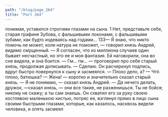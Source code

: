 ```yaml
---
path: "/blog/page_264"
title: "Part 264"
---
```


понимая, уставился строгими глазами на сына.
1 Нет, представьте себе, старая графиня Зубова, с фальшивыми локонами, с фальшивыми зубами, как будто издеваясь над годами...
133— Я знаю, что никто помочь не может, коли натура не поможет, — говорил князь Андрей, видимо смущенный. — Я согласен, что из миллиона случаев один бывает несчастный, но это ее и моя фантазия. Ей наговорили, она во сне видела, и она боится.
— Гм... гм... — проговорил про себя старый князь, продолжая дописывать. — Сделаю.
Он расчеркнул подпись, вдруг быстро повернулся к сыну и засмеялся.
— Плохо дело, а?
— Чтò плохо, батюшка?
— Жена! — коротко и значительно сказал старый князь.
— Я не понимаю, — сказал князь Андрей.
— Да нечего делать, дружок, —сказал князь, — они все такие, не разженишься. Ты не бойся; никому не скажу; а ты сам знаешь.
Он схватил его за руку своею костлявою маленькою кистью, потряс ее, взглянул прямо в лицо сына своими быстрыми глазами, которые, как казалось, насквозь видели человека, и опять засмеял
